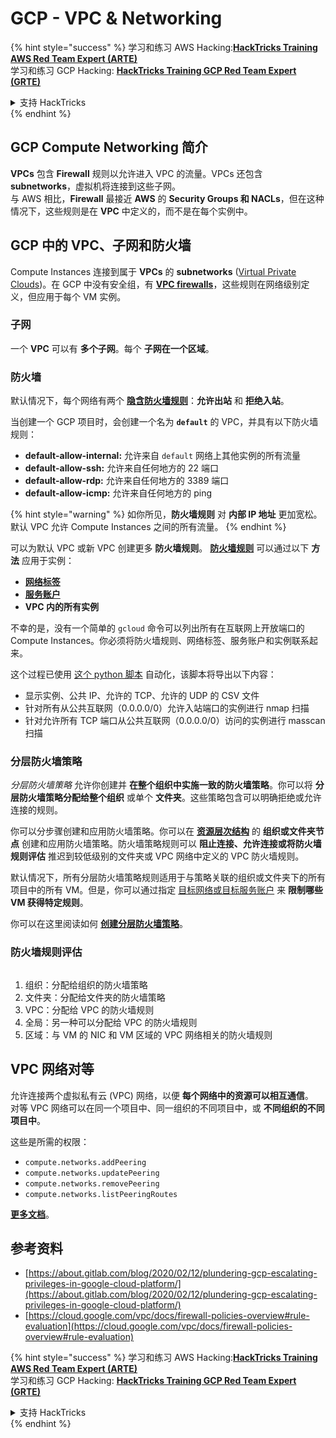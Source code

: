 # GCP - VPC & Networking

{% hint style="success" %}
学习和练习 AWS Hacking:<img src="/.gitbook/assets/image.png" alt="" data-size="line">[**HackTricks Training AWS Red Team Expert (ARTE)**](https://training.hacktricks.xyz/courses/arte)<img src="/.gitbook/assets/image.png" alt="" data-size="line">\
学习和练习 GCP Hacking: <img src="/.gitbook/assets/image (2).png" alt="" data-size="line">[**HackTricks Training GCP Red Team Expert (GRTE)**<img src="/.gitbook/assets/image (2).png" alt="" data-size="line">](https://training.hacktricks.xyz/courses/grte)

<details>

<summary>支持 HackTricks</summary>

* 查看 [**订阅计划**](https://github.com/sponsors/carlospolop)!
* **加入** 💬 [**Discord 群组**](https://discord.gg/hRep4RUj7f) 或 [**telegram 群组**](https://t.me/peass) 或 **关注** 我们的 **Twitter** 🐦 [**@hacktricks\_live**](https://twitter.com/hacktricks\_live)**.**
* **通过提交 PRs 分享黑客技巧到** [**HackTricks**](https://github.com/carlospolop/hacktricks) 和 [**HackTricks Cloud**](https://github.com/carlospolop/hacktricks-cloud) github 仓库。

</details>
{% endhint %}

## **GCP Compute Networking 简介**

**VPCs** 包含 **Firewall** 规则以允许进入 VPC 的流量。VPCs 还包含 **subnetworks**，虚拟机将连接到这些子网。\
与 AWS 相比，**Firewall** 最接近 **AWS** 的 **Security Groups 和 NACLs**，但在这种情况下，这些规则是在 **VPC** 中定义的，而不是在每个实例中。

## **GCP 中的 VPC、子网和防火墙**

Compute Instances 连接到属于 **VPCs** 的 **subnetworks** ([Virtual Private Clouds](https://cloud.google.com/vpc/docs/vpc))。在 GCP 中没有安全组，有 [**VPC firewalls**](https://cloud.google.com/vpc/docs/firewalls)，这些规则在网络级别定义，但应用于每个 VM 实例。

### 子网

一个 **VPC** 可以有 **多个子网**。每个 **子网在一个区域**。

### 防火墙

默认情况下，每个网络有两个 [**隐含防火墙规则**](https://cloud.google.com/vpc/docs/firewalls#default\_firewall\_rules)：**允许出站** 和 **拒绝入站**。

当创建一个 GCP 项目时，会创建一个名为 **`default`** 的 VPC，并具有以下防火墙规则：

* **default-allow-internal:** 允许来自 `default` 网络上其他实例的所有流量
* **default-allow-ssh:** 允许来自任何地方的 22 端口
* **default-allow-rdp:** 允许来自任何地方的 3389 端口
* **default-allow-icmp:** 允许来自任何地方的 ping

{% hint style="warning" %}
如你所见，**防火墙规则** 对 **内部 IP 地址** 更加宽松。默认 VPC 允许 Compute Instances 之间的所有流量。
{% endhint %}

可以为默认 VPC 或新 VPC 创建更多 **防火墙规则**。 [**防火墙规则**](https://cloud.google.com/vpc/docs/firewalls) 可以通过以下 **方法** 应用于实例：

* [**网络标签**](https://cloud.google.com/vpc/docs/add-remove-network-tags)
* [**服务账户**](https://cloud.google.com/vpc/docs/firewalls#serviceaccounts)
* **VPC 内的所有实例**

不幸的是，没有一个简单的 `gcloud` 命令可以列出所有在互联网上开放端口的 Compute Instances。你必须将防火墙规则、网络标签、服务账户和实例联系起来。

这个过程已使用 [这个 python 脚本](https://gitlab.com/gitlab-com/gl-security/gl-redteam/gcp\_firewall\_enum) 自动化，该脚本将导出以下内容：

* 显示实例、公共 IP、允许的 TCP、允许的 UDP 的 CSV 文件
* 针对所有从公共互联网（0.0.0.0/0）允许入站端口的实例进行 nmap 扫描
* 针对允许所有 TCP 端口从公共互联网（0.0.0.0/0）访问的实例进行 masscan 扫描

### 分层防火墙策略 <a href="#hierarchical-firewall-policies" id="hierarchical-firewall-policies"></a>

_分层防火墙策略_ 允许你创建并 **在整个组织中实施一致的防火墙策略**。你可以将 **分层防火墙策略分配给整个组织** 或单个 **文件夹**。这些策略包含可以明确拒绝或允许连接的规则。

你可以分步骤创建和应用防火墙策略。你可以在 [**资源层次结构**](https://cloud.google.com/resource-manager/docs/cloud-platform-resource-hierarchy) 的 **组织或文件夹节点** 创建和应用防火墙策略。防火墙策略规则可以 **阻止连接、允许连接或将防火墙规则评估** 推迟到较低级别的文件夹或 VPC 网络中定义的 VPC 防火墙规则。

默认情况下，所有分层防火墙策略规则适用于与策略关联的组织或文件夹下的所有项目中的所有 VM。但是，你可以通过指定 [目标网络或目标服务账户](https://cloud.google.com/vpc/docs/firewall-policies#targets) 来 **限制哪些 VM 获得特定规则**。

你可以在这里阅读如何 [**创建分层防火墙策略**](https://cloud.google.com/vpc/docs/using-firewall-policies#gcloud)。

### 防火墙规则评估

<figure><img src="../../../../.gitbook/assets/image.png" alt=""><figcaption></figcaption></figure>

1. 组织：分配给组织的防火墙策略
2. 文件夹：分配给文件夹的防火墙策略
3. VPC：分配给 VPC 的防火墙规则
4. 全局：另一种可以分配给 VPC 的防火墙规则
5. 区域：与 VM 的 NIC 和 VM 区域的 VPC 网络相关的防火墙规则

## VPC 网络对等

允许连接两个虚拟私有云 (VPC) 网络，以便 **每个网络中的资源可以相互通信**。\
对等 VPC 网络可以在同一个项目中、同一组织的不同项目中，或 **不同组织的不同项目中**。

这些是所需的权限：

* `compute.networks.addPeering`
* `compute.networks.updatePeering`
* `compute.networks.removePeering`
* `compute.networks.listPeeringRoutes`

[**更多文档**](https://cloud.google.com/vpc/docs/vpc-peering)。

## 参考资料

* [https://about.gitlab.com/blog/2020/02/12/plundering-gcp-escalating-privileges-in-google-cloud-platform/](https://about.gitlab.com/blog/2020/02/12/plundering-gcp-escalating-privileges-in-google-cloud-platform/)
* [https://cloud.google.com/vpc/docs/firewall-policies-overview#rule-evaluation](https://cloud.google.com/vpc/docs/firewall-policies-overview#rule-evaluation)

{% hint style="success" %}
学习和练习 AWS Hacking:<img src="/.gitbook/assets/image.png" alt="" data-size="line">[**HackTricks Training AWS Red Team Expert (ARTE)**](https://training.hacktricks.xyz/courses/arte)<img src="/.gitbook/assets/image.png" alt="" data-size="line">\
学习和练习 GCP Hacking: <img src="/.gitbook/assets/image (2).png" alt="" data-size="line">[**HackTricks Training GCP Red Team Expert (GRTE)**<img src="/.gitbook/assets/image (2).png" alt="" data-size="line">](https://training.hacktricks.xyz/courses/grte)

<details>

<summary>支持 HackTricks</summary>

* 查看 [**订阅计划**](https://github.com/sponsors/carlospolop)!
* **加入** 💬 [**Discord 群组**](https://discord.gg/hRep4RUj7f) 或 [**telegram 群组**](https://t.me/peass) 或 **关注** 我们的 **Twitter** 🐦 [**@hacktricks\_live**](https://twitter.com/hacktricks\_live)**.**
* **通过提交 PRs 分享黑客技巧到** [**HackTricks**](https://github.com/carlospolop/hacktricks) 和 [**HackTricks Cloud**](https://github.com/carlospolop/hacktricks-cloud) github 仓库。

</details>
{% endhint %}
